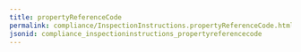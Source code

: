 ```yaml
---
title: propertyReferenceCode
permalink: compliance/InspectionInstructions.propertyReferenceCode.html
jsonid: compliance_inspectioninstructions_propertyreferencecode
---
```

